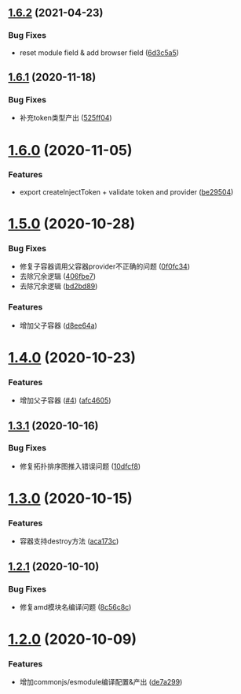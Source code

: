 ## [1.6.2](https://github.com/searchfe/inject-js/compare/v1.6.1...v1.6.2) (2021-04-23)


### Bug Fixes

* reset module field & add browser field ([6d3c5a5](https://github.com/searchfe/inject-js/commit/6d3c5a5e51d643ccbcd7050486d047d96a5c4e2b))

## [1.6.1](https://github.com/searchfe/inject-js/compare/v1.6.0...v1.6.1) (2020-11-18)


### Bug Fixes

* 补充token类型产出 ([525ff04](https://github.com/searchfe/inject-js/commit/525ff04c6d4424eaf8a7f5bac7e0e9e5732d6cba))

# [1.6.0](https://github.com/searchfe/inject-js/compare/v1.5.0...v1.6.0) (2020-11-05)


### Features

* export createInjectToken + validate token and provider ([be29504](https://github.com/searchfe/inject-js/commit/be2950453d4fd3dbff2dbf5ecbae31d5ecb00154))

# [1.5.0](https://github.com/searchfe/inject-js/compare/v1.4.0...v1.5.0) (2020-10-28)


### Bug Fixes

* 修复子容器调用父容器provider不正确的问题 ([0f0fc34](https://github.com/searchfe/inject-js/commit/0f0fc34d228305bd582d5d4e778f52dc073ca45e))
* 去除冗余逻辑 ([406fbe7](https://github.com/searchfe/inject-js/commit/406fbe794dfdd77a9a2e4f3cbfdc755fce4a49d2))
* 去除冗余逻辑 ([bd2bd89](https://github.com/searchfe/inject-js/commit/bd2bd897cfae694da7ada455514aedfcc100f028))


### Features

* 增加父子容器 ([d8ee64a](https://github.com/searchfe/inject-js/commit/d8ee64a7b87f89722a20e113a3393250b311e0d5))

# [1.4.0](https://github.com/searchfe/inject-js/compare/v1.3.1...v1.4.0) (2020-10-23)


### Features

* 增加父子容器 ([#4](https://github.com/searchfe/inject-js/issues/4)) ([afc4605](https://github.com/searchfe/inject-js/commit/afc4605c5a5333e86e9a7f675da54cb9dd4b142e))

## [1.3.1](https://github.com/searchfe/inject-js/compare/v1.3.0...v1.3.1) (2020-10-16)


### Bug Fixes

* 修复拓扑排序图推入错误问题 ([10dfcf8](https://github.com/searchfe/inject-js/commit/10dfcf803b5faa7775136189c60bc7810125438d))

# [1.3.0](https://github.com/searchfe/inject-js/compare/v1.2.1...v1.3.0) (2020-10-15)


### Features

* 容器支持destroy方法 ([aca173c](https://github.com/searchfe/inject-js/commit/aca173c6fa9236bee96c4129d78fc910786ddc96))

## [1.2.1](https://github.com/searchfe/inject-js/compare/v1.2.0...v1.2.1) (2020-10-10)


### Bug Fixes

* 修复amd模块名编译问题 ([8c56c8c](https://github.com/searchfe/inject-js/commit/8c56c8c102510a1cc59ef065bd8bcdae6f63a91b))

# [1.2.0](https://github.com/searchfe/inject-js/compare/v1.1.1...v1.2.0) (2020-10-09)


### Features

* 增加commonjs/esmodule编译配置&产出 ([de7a299](https://github.com/searchfe/inject-js/commit/de7a299071ac8eab4dc7c8d0fb307e76eb8178ab))
